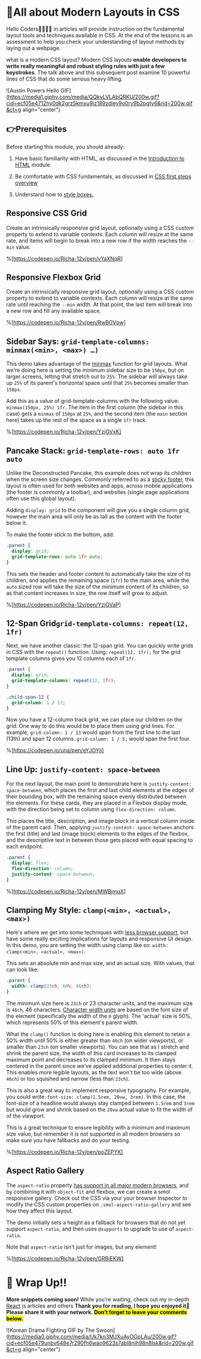 # 🔴All about Modern Layouts in CSS

Hello Coders👩‍💻👨‍💻 in articles will provide instruction on the fundamental layout tools and techniques available in CSS. At the end of the lessons is an assessment to help you check your understanding of layout methods by laying out a webpage.

what is a modern CSS layout? Modern CSS layouts **enable developers to write really meaningful and robust styling rules with just a few keystrokes**. The talk above and this subsequent post examine 10 powerful lines of CSS that do some serious heavy lifting.

![Austin Powers Hello GIF](https://media1.giphy.com/media/QQkyLVLAbQRKU/200w.gif?cid=ecf05e4712hy0dk2grz5kmxu9jz189zdiey9o0ry9b2pgty6&rid=200w.gif&ct=g align="center")

## 👉Prerequisites

Before starting this module, you should already:

1. Have basic familiarity with HTML, as discussed in the [Introduction to HTML](https://developer.mozilla.org/en-US/docs/Learn/HTML/Introduction_to_HTML) module.
    
2. Be comfortable with CSS fundamentals, as discussed in [CSS first steps overview](https://developer.mozilla.org/en-US/docs/Learn/CSS/First_steps)
    
3. Understand how to [style boxes.](https://developer.mozilla.org/en-US/docs/Learn/CSS/Building_blocks)
    

## Responsive CSS Grid

Create an intrinsically responsive grid layout, optionally using a CSS custom property to extend to variable contexts. Each column will resize at the same rate, and items will begin to break into a new row if the width reaches the `--min` value.

%[https://codepen.io/Richa-12y/pen/vYaXNqR] 

## Responsive Flexbox Grid

Create an intrinsically responsive grid layout, optionally using a CSS custom property to extend to variable contexts. Each column will resize at the same rate *until* reaching the `--min` width. At that point, the last item will break into a new row and fill any available space.

%[https://codepen.io/Richa-12y/pen/RwBGVpw] 

## Sidebar Says: `grid-template-columns: minmax(<min>, <max>) …)`

This demo takes advantage of the [minmax](https://developer.mozilla.org/en-US/docs/Web/CSS/minmax) function for grid layouts. What we're doing here is setting the minimum sidebar size to be `150px`, but on larger screens, letting that stretch out to `25%`. The sidebar will always take up `25%` of its parent's horizontal space until that `25%` becomes smaller than `150px`.

Add this as a value of grid-template-columns with the following value: `minmax(150px, 25%) 1fr`. The item in the first column (the sidebar in this case) gets a `minmax` of `150px` at `25%`, and the second item (the `main` section here) takes up the rest of the space as a single `1fr` track.

%[https://codepen.io/Richa-12y/pen/YzjGVxK] 

## Pancake Stack: `grid-template-rows: auto 1fr auto`

Unlike the Deconstructed Pancake, this example does not wrap its children when the screen size changes. Commonly referred to as a [sticky footer](https://developer.mozilla.org/docs/Web/CSS/Layout_cookbook/Sticky_footers), this layout is often used for both websites and apps, across mobile applications (the footer is commonly a toolbar), and websites (single page applications often use this global layout).

Adding `display: grid` to the component will give you a single column grid, however the main area will only be as tall as the content with the footer below it.

To make the footer stick to the bottom, add:

```css
.parent {
  display: grid;
  grid-template-rows: auto 1fr auto;
}
```

This sets the header and footer content to automatically take the size of its children, and applies the remaining space (`1fr`) to the main area, while the `auto` sized row will take the size of the minimum content of its children, so as that content increases in size, the row itself will grow to adjust.

%[https://codepen.io/Richa-12y/pen/YzjGVaP] 

## 12-Span Grid`grid-template-columns: repeat(12, 1fr)`

Next, we have another classic: the 12-span grid. You can quickly write grids in CSS with the `repeat()` function. Using: `repeat(12, 1fr);` for the grid template columns gives you 12 columns each of `1fr`.

```css
.parent {
  display: grid;
  grid-template-columns: repeat(12, 1fr);
}

.child-span-12 {
  grid-column: 1 / 13;
}
```

Now you have a 12-column track grid, we can place our children on the grid. One way to do this would be to place them using grid lines. For example, `grid-column: 1 / 13` would span from the first line to the last (13th) and span 12 columns. `grid-column: 1 / 5;` would span the first four.

%[https://codepen.io/una/pen/eYJOYjj] 

## Line Up: `justify-content: space-between`

For the next layout, the main point to demonstrate here is `justify-content: space-between`, which places the first and last child elements at the edges of their bounding box, with the remaining space evenly distributed between the elements. For these cards, they are placed in a Flexbox display mode, with the direction being set to column using `flex-direction: column`.

This places the title, description, and image block in a vertical column inside of the parent card. Then, applying `justify-content: space-between` anchors the first (title) and last (image block) elements to the edges of the flexbox, and the descriptive text in between those gets placed with equal spacing to each endpoint.

```css
.parent {
  display: flex;
  flex-direction: column;
  justify-content: space-between;
}
```

%[https://codepen.io/Richa-12y/pen/MWBjmqX] 

## Clamping My Style: `clamp(<min>, <actual>, <max>)`

Here's where we get into some techniques with [less browser support](https://caniuse.com/#feat=css-math-functions), but have some really exciting implications for layouts and responsive UI design. In this demo, you are setting the width using clamp like so: `width: clamp(<min>, <actual>, <max>)`.

This sets an absolute min and max size, and an actual size. With values, that can look like:

```css
.parent {
  width: clamp(23ch, 60%, 46ch);
}
```

The minimum size here is `23ch` or 23 character units, and the maximum size is `46ch`, 46 characters. [Character width units](https://meyerweb.com/eric/thoughts/2018/06/28/what-is-the-css-ch-unit/) are based on the font size of the element (specifically the width of the `0` glyph). The 'actual' size is 50%, which represents 50% of this element's parent width.

What the `clamp()` function is doing here is enabling this element to retain a 50% width *until* 50% is either greater than `46ch` (on wider viewports), or smaller than `23ch` (on smaller viewports). You can see that as I stretch and shrink the parent size, the width of this card increases to its clamped maximum point and decreases to its clamped minimum. It then stays centered in the parent since we've applied additional properties to center it. This enables more legible layouts, as the text won't be too wide (above `46ch`) or too squished and narrow (less than `23ch`).

This is also a great way to implement responsive typography. For example, you could write: `font-size: clamp(1.5rem, 20vw, 3rem)`. In this case, the font-size of a headline would always stay clamped between `1.5rem` and `3rem` but would grow and shrink based on the `20vw` actual value to fit the width of of the viewport.

This is a great technique to ensure legibility with a minimum and maximum size value, but remember it is not supported in all modern browsers so make sure you have fallbacks and do your testing.

%[https://codepen.io/Richa-12y/pen/poZEPYK] 

## Aspect Ratio Gallery

The `aspect-ratio` property [has support in all major modern browsers](https://caniuse.com/mdn-css_properties_aspect-ratio), and by combining it with `object-fit` and flexbox, we can create a smol responsive gallery. Check out the CSS via your your browser Inspector to modify the CSS custom properties on `.smol-aspect-ratio-gallery` and see how they affect this layout.

The demo initially sets a height as a fallback for browsers that do not yet support `aspect-ratio`, and then uses `@supports` to upgrade to use of `aspect-ratio`.

Note that `aspect-ratio` isn't just for images, but any element!

%[https://codepen.io/Richa-12y/pen/GRBjEKW] 

# **🎯 Wrap Up!!**

**More snippets coming soon!** While you're waiting, check out my in-depth [React](https://hashnode.com/@Richa000) js articles and others **Thank you for reading, I hope you enjoyed it🤩Please share it with your network. <mark>Don’t forget to leave your comments below.</mark>**

![Korean Drama Fighting GIF by The Swoon](https://media0.giphy.com/media/Uk7kn3MJXuAyOGpLAu/200w.gif?cid=ecf05e479unbv648e7r290fh6wao9623s7abl8njh98n8lsk&rid=200w.gif&ct=g align="center")
